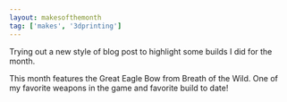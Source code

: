 ```yaml
---
layout: makesofthemonth
tag: ['makes', '3dprinting']
---
```


Trying out a new style of blog post to highlight some builds I did for the month.

This month features the Great Eagle Bow from Breath of the Wild. One of my favorite weapons in the game and favorite build to date!
